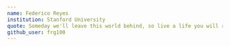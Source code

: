 ```yaml
---
name: Federico Reyes
institution: Stanford University
quote: Someday we'll leave this world behind, so live a life you will remember
github_user: frg100
---
```

